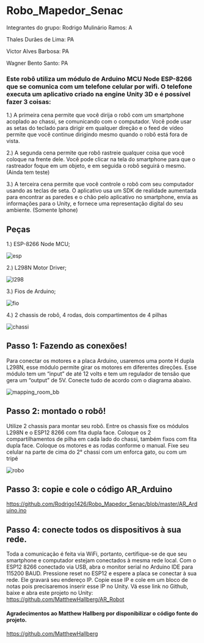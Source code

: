 # Robo_Mapedor_Senac
Integrantes do grupo:
Rodrigo Mulinário Ramos: A

Thales Durães de Lima: PA

Victor Alves Barbosa: PA

Wagner Bento Santo: PA

### Este robô utiliza um módulo de Arduino MCU Node ESP-8266 que se comunica com um telefone celular por wifi. O telefone executa um aplicativo criado na engine Unity 3D e é possível fazer 3 coisas:

1.)	A primeira cena permite que você dirija o robô com um smartphone acoplado ao chassi, se comunicando com o computador. Você pode usar as setas do teclado para dirigir em qualquer direção e o feed de vídeo permite que você continue dirigindo mesmo quando o robô está fora de vista.

2.)	A segunda cena permite que robô rastreie qualquer coisa que você coloque na frente dele. Você pode clicar na tela do smartphone para  que o rastreador foque em um objeto, e em seguida o robô seguirá o mesmo. (Ainda tem teste)

3.)	A terceira cena permite que você controle o robô com seu computador usando as teclas de seta. O aplicativo usa um SDK de realidade aumentada para encontrar as paredes e o chão pelo aplicativo no smartphone, envia as informações para o Unity, e fornece uma representação digital do seu ambiente.
(Somente Iphone)
  
  
## Peças
 
1.)	ESP-8266 Node MCU;

![esp](https://user-images.githubusercontent.com/43183325/45571726-91986680-b83d-11e8-8a9e-ec4e393f15b1.png)

2.)	L298N Motor Driver;

![l298](https://user-images.githubusercontent.com/43183325/45571742-9eb55580-b83d-11e8-8122-7eb2b8e6ca55.png)

3.) Fios de Arduino;

![fio](https://user-images.githubusercontent.com/43183325/45571730-9826de00-b83d-11e8-94e4-933b742c627c.png)

4.)	2 chassis de robô, 4 rodas, dois compartimentos de 4 pilhas

![chassi](https://user-images.githubusercontent.com/43183325/45571760-ab39ae00-b83d-11e8-8117-15a050947fc8.png)


## Passo 1: Fazendo as conexões!

Para conectar os motores e a placa Arduino, usaremos uma ponte H dupla L298N, esse módulo permite girar os motores em diferentes direções.
Esse módulo tem um “input” de até 12 volts e tem um regulador de tensão que gera um “output” de 5V.
Conecte tudo de acordo com o diagrama abaixo.

![mapping_room_bb](https://user-images.githubusercontent.com/43183325/45571590-159e1e80-b83d-11e8-8788-20402695dafe.png)
 
## Passo 2: montado o robô!

Utilize 2 chassis para montar seu robô. Entre os chassis fixe os módulos L298N e o ESP12 8266 com fita dupla face.
Coloque os 2 compartilhamentos de pilha em cada lado do chassi, também fixos com fita dupla face.
Coloque os motores e as rodas conforme o manual.
Fixe seu celular na parte de cima do 2° chassi com um enforca gato, ou com um tripé

 ![robo](https://user-images.githubusercontent.com/43183325/45571751-a412a000-b83d-11e8-82ce-0ccd0aca1d6a.png)

## Passo 3: copie e cole o código AR_Arduino 
https://github.com/Rodrigo1426/Robo_Mapedor_Senac/blob/master/AR_Arduino.ino

## Passo 4: conecte todos os dispositivos à sua rede.

Toda a comunicação é feita via WiFi, portanto, certifique-se de que seu smartphone e computador estejam conectados à mesma rede local.
Com o ESP12 8266 conectado via USB, abra o monitor serial no Arduino IDE para 115200 BAUD.
Pressione reset no ESP12 e espere a placa se conectar à sua rede. Ele gravará seu endereço IP.
Copie esse IP e cole em um bloco de notas pois precisaremos inserir esse IP no Unity.
Vá esse link no Github, baixe e abra este projeto no Unity:
https://github.com/MatthewHallberg/AR_Robot

#### Agradecimentos ao Matthew Hallberg por disponibilizar o código fonte do projeto.
https://github.com/MatthewHallberg
